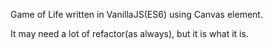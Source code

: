 Game of Life written in VanillaJS(ES6) using Canvas element.

It may need a lot of refactor(as always), but it is what it is.
